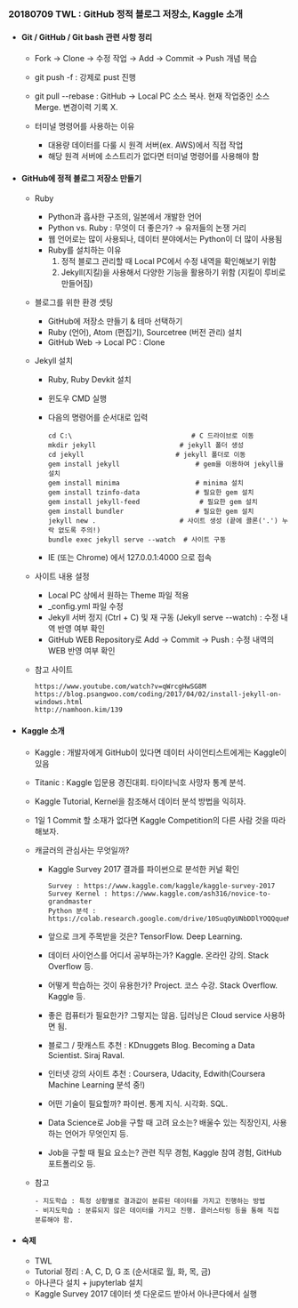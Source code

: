 ### 20180709 TWL : GitHub 정적 블로그 저장소, Kaggle 소개



- #### Git / GitHub / Git bash 관련 사항 정리

  - Fork → Clone → 수정 작업 → Add → Commit → Push 개념 복습

  - git push -f : 강제로 pust 진행

  - git pull --rebase : GitHub → Local PC 소스 복사. 현재 작업중인 소스 Merge. 변경이력 기록 X.

  - 터미널 명령어를 사용하는 이유

    - 대용량 데이터를 다룰 시 원격 서버(ex. AWS)에서 직접 작업
    - 해당 원격 서버에 소스트리가 없다면 터미널 명령어를 사용해야 함

    

- #### GitHub에 정적 블로그 저장소 만들기

  - Ruby

    - Python과 흡사한 구조의, 일본에서 개발한 언어
    - Python vs. Ruby : 무엇이 더 좋은가?  → 유저들의 논쟁 거리
    - 웹 언어로는 많이 사용되나, 데이터 분야에서는 Python이 더 많이 사용됨
    - Ruby를 설치하는 이유 
      1. 정적 블로그 관리할 때 Local PC에서 수정 내역을 확인해보기 위함
      2. Jekyll(지킬)을 사용해서 다양한 기능을 활용하기 위함 (지킬이 루비로 만들어짐) 

  - 블로그를 위한 환경 셋팅

    - GitHub에 저장소 만들기 & 테마 선택하기
    - Ruby (언어), Atom (편집기), Sourcetree (버전 관리) 설치
    - GitHub Web → Local PC : Clone

  - Jekyll 설치

    - Ruby, Ruby Devkit 설치

    - 윈도우 CMD 실행

    - 다음의 명령어를 순서대로 입력

      ~~~
      cd C:\							  # C 드라이브로 이동
      mkdir jekyll				       # jekyll 폴더 생성
      cd jekyll						  # jekyll 폴더로 이동
      gem install jekyll				   # gem을 이용하여 jekyll을 설치
      gem install minima	 			   # minima 설치
      gem install tzinfo-data			   # 필요한 gem 설치
      gem install jekyll-feed		        # 필요한 gem 설치
      gem install bundler		    	   # 필요한 gem 설치
      jekyll new . 		     		   # 사이트 생성 (끝에 콜론('.') 누락 없도록 주의!)
      bundle exec jekyll serve --watch	# 사이트 구동
      ~~~

    - IE (또는 Chrome) 에서 127.0.0.1:4000 으로 접속

  - 사이트 내용 설정

    - Local PC 상에서 원하는 Theme 파일 적용
    - _config.yml 파일 수정
    - Jekyll 서버 정지 (Ctrl + C) 및 재 구동 (Jekyll serve --watch) : 수정 내역 반영 여부 확인
    - GitHub WEB Repository로 Add → Commit → Push : 수정 내역의 WEB 반영 여부 확인

  - 참고 사이트

    ~~~
    https://www.youtube.com/watch?v=qWrcgHwSG8M
    https://blog.psangwoo.com/coding/2017/04/02/install-jekyll-on-windows.html
    http://namhoon.kim/139
    ~~~

    

- #### Kaggle 소개

  - Kaggle : 개발자에게 GitHub이 있다면 데이터 사이언티스트에게는 Kaggle이 있음

  - Titanic : Kaggle 입문용 경진대회. 타이타닉호 사망자 통계 분석.

  - Kaggle Tutorial, Kernel을 참조해서 데이터 분석 방법을 익히자.

  - 1일 1 Commit 할 소재가 없다면 Kaggle Competition의 다른 사람 것을 따라해보자.

  - 캐글러의 관심사는 무엇일까? 

    - Kaggle Survey 2017 결과를 파이썬으로 분석한 커널 확인

      ~~~
      Survey : https://www.kaggle.com/kaggle/kaggle-survey-2017
      Survey Kernel : https://www.kaggle.com/ash316/novice-to-grandmaster
      Python 분석 : https://colab.research.google.com/drive/10SuqOyUNbDDlYOQQqueMTlkNqrX7BjlS
      ~~~

    - 앞으로 크게 주목받을 것은? TensorFlow. Deep Learning. 

    - 데이터 사이언스를 어디서 공부하는가? Kaggle. 온라인 강의. Stack Overflow 등.

    - 어떻게 학습하는 것이 유용한가? Project. 코스 수강. Stack Overflow. Kaggle 등.

    - 좋은 컴퓨터가 필요한가? 그렇지는 않음. 딥러닝은 Cloud service 사용하면 됨.

    - 블로그 / 팟캐스트 추천 : KDnuggets Blog. Becoming a Data Scientist. Siraj Raval.

    - 인터넷 강의 사이트 추천 : Coursera, Udacity, Edwith(Coursera Machine Learning 분석 중!)

    - 어떤 기술이 필요할까? 파이썬. 통계 지식. 시각화. SQL.

    - Data Science로 Job을 구할 때 고려 요소는? 배울수 있는 직장인지, 사용하는 언어가 무엇인지 등.

    - Job을 구할 때 필요 요소는? 관련 직무 경험, Kaggle 참여 경험, GitHub 포트폴리오 등.

  - 참고

    ~~~
    - 지도학습 : 특정 상황별로 결과값이 분류된 데이터를 가지고 진행하는 방법
    - 비지도학습 : 분류되지 않은 데이터를 가지고 진행. 클러스터링 등을 통해 직접 분류해야 함.
    ~~~



- #### 숙제

  - TWL
  - Tutorial 정리 : A, C, D, G 조 (순서대로 월, 화, 목, 금)
  - 아나콘다 설치 + jupyterlab 설치
  - Kaggle Survey 2017 데이터 셋 다운로드 받아서 아나콘다에서 실행